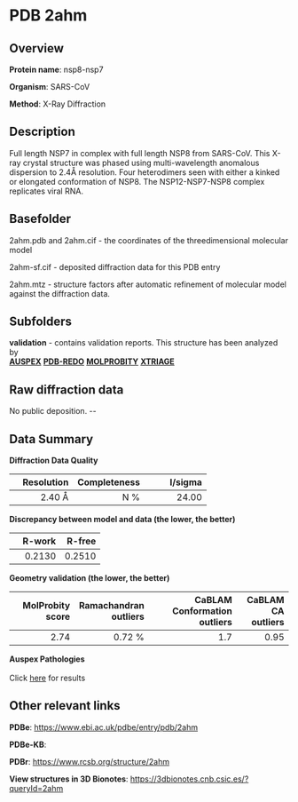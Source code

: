# PDB 2ahm

## Overview

**Protein name**: nsp8-nsp7

**Organism**: SARS-CoV

**Method**: X-Ray Diffraction

## Description

Full length NSP7 in complex with full length NSP8 from SARS-CoV. This X-ray crystal structure was phased using multi-wavelength anomalous dispersion to 2.4Å resolution. Four heterodimers seen with either a kinked or elongated conformation of NSP8. The NSP12-NSP7-NSP8 complex replicates viral RNA.

## Basefolder

2ahm.pdb and 2ahm.cif - the coordinates of the threedimensional molecular model

2ahm-sf.cif - deposited diffraction data for this PDB entry

2ahm.mtz - structure factors after automatic refinement of molecular model against the diffraction data.

## Subfolders





**validation** - contains validation reports. This structure has been analyzed by <br>[**AUSPEX**](https://github.com/thorn-lab/coronavirus_structural_task_force/tree/master/pdb/nsp8-nsp7/SARS-CoV/2ahm/validation/auspex) [**PDB-REDO**](https://github.com/thorn-lab/coronavirus_structural_task_force/tree/master/pdb/nsp8-nsp7/SARS-CoV/2ahm/validation/pdb-redo) [**MOLPROBITY**](https://github.com/thorn-lab/coronavirus_structural_task_force/tree/master/pdb/nsp8-nsp7/SARS-CoV/2ahm/validation/molprobity) [**XTRIAGE**](https://github.com/thorn-lab/coronavirus_structural_task_force/blob/master/pdb/nsp8-nsp7/SARS-CoV/2ahm/validation/Xtriage_output.log)   



## Raw diffraction data

No public deposition. --<br> 

## Data Summary
**Diffraction Data Quality**

|   | Resolution | Completeness| I/sigma |
|---|-------------:|----------------:|--------------:|
|   |2.40 Å|N     %|<img width=50/>24.00|

**Discrepancy between model and data (the lower, the better)**

|   | **R-work**| **R-free**   
|---|-------------:|----------------:|           
||  0.2130|  0.2510|

**Geometry validation (the lower, the better)**

|   |**MolProbity<br>score**| **Ramachandran<br>outliers** | **CaBLAM<br>Conformation outliers** | **CaBLAM<br>CA outliers** |
|---|-------------:|----------------:|----------------:|----------------:|
||  2.74|  0.72 %|1.7|0.95|

**Auspex Pathologies**<br> <br>Click [here](https://github.com/thorn-lab/coronavirus_structural_task_force/blob/master/pdb/nsp8-nsp7/SARS-CoV/2ahm/validation/auspex/2ahm_auspex_comments.txt)  for results

 



## Other relevant links 
**PDBe**:  https://www.ebi.ac.uk/pdbe/entry/pdb/2ahm

**PDBe-KB**:  
 
**PDBr**: https://www.rcsb.org/structure/2ahm 

**View structures in 3D Bionotes**: https://3dbionotes.cnb.csic.es/?queryId=2ahm

